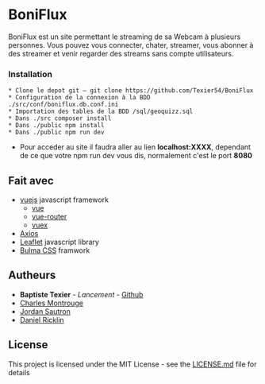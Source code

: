 ﻿# BoniFlux

BoniFlux est un site permettant le streaming de sa Webcam à plusieurs personnes. Vous pouvez vous connecter, chater, streamer, vous abonner à des streamer et venir regarder des streams sans compte utilisateurs.

### Installation

```
* Clone le depot git — git clone https://github.com/Texier54/BoniFlux
* Configuration de la connexion à la BDD ./src/conf/boniflux.db.conf.ini
* Importation des tables de la BDD /sql/geoquizz.sql
* Dans ./src composer install
* Dans ./public npm install
* Dans ./public npm run dev
```
* Pour acceder au site il faudra aller au lien **localhost:XXXX**, dependant de ce que votre npm run dev vous dis, normalement c'est le port **8080**

## Fait avec

* [vuejs](https://github.com/vuejs) javascript framework
  * [vue](https://github.com/vuejs/vue)
  * [vue-router](https://github.com/vuejs/vue-router)
  * [vuex](https://github.com/vuejs/vuex)
* [Axios](https://github.com/axios/axios)
* [Leaflet](https://github.com/Leaflet/Leaflet) javascript library 
* [Bulma CSS](https://github.com/jgthms/bulma) framwork

## Autheurs

* **Baptiste Texier** - *Lancement* - [Github](https://github.com/texier54)
* [Charles Montrouge](https://github.com/Charles974)
* [Jordan Sautron](https://github.com/Voytsu)
* [Daniel Ricklin](https://github.com/DanielRicklin)

## License

This project is licensed under the MIT License - see the [LICENSE.md](LICENSE.md) file for details

